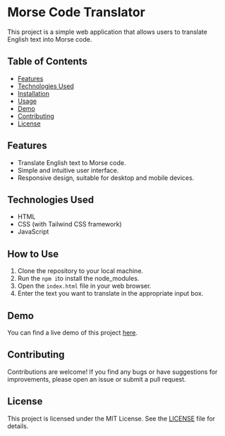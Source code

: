 # Morse Code Translator

This project is a simple web application that allows users to translate English text into Morse code.

## Table of Contents

- [Features](#features)
- [Technologies Used](#technologies-used)
- [Installation](#installation)
- [Usage](#usage)
- [Demo](#demo)
- [Contributing](#contributing)
- [License](#license)

## Features

- Translate English text to Morse code.
- Simple and intuitive user interface.
- Responsive design, suitable for desktop and mobile devices.

## Technologies Used

- HTML
- CSS (with Tailwind CSS framework)
- JavaScript

## How to Use

1. Clone the repository to your local machine.
2. Run the ```npm i```to install the node_modules.
3. Open the `index.html` file in your web browser.
4. Enter the text you want to translate in the appropriate input box.

## Demo

You can find a live demo of this project [here](https://gunjankmishra.github.io/Morse-Code-Translator/).

## Contributing

Contributions are welcome! If you find any bugs or have suggestions for improvements, please open an issue or submit a pull request.

## License

This project is licensed under the MIT License. See the [LICENSE](LICENSE) file for details.
